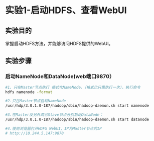 # 实验1-启动HDFS、查看WebUI

## 实验目的

掌握启动HDFS方法，并能够访问HDFS提供的WebUI。



## 实验步骤

### 启动NameNode和DataNode(web端口9870）

```bash
#1、只在Master节点执行 格式化NameNode，（格式化只需执行一次），执行命令
hdfs namenode -format

#2.只在Master节点启动NameNode
/usr/hdp/3.0.1.0-187/hadoop/sbin/hadoop-daemon.sh start namenode

#3.在Master及另外两台Slave节点分别启动DataNode：
/usr/hdp/3.0.1.0-187/hadoop/sbin/hadoop-daemon.sh start datanode

#4.使用浏览器打开HDFS WebUI，IP为Master节点的IP
# http://10.244.5.147:9870
```


